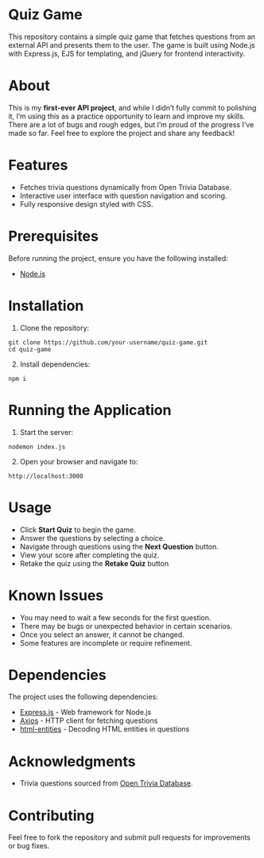 # Quiz Game
This repository contains a simple quiz game that fetches questions from an external API and presents them to the user. The game is built using Node.js with Express.js, EJS for templating, and jQuery for frontend interactivity.

# About
This is my **first-ever API project**, and while I didn’t fully commit to polishing it, I’m using this as a practice opportunity to learn and improve my skills. There are a lot of bugs and rough edges, but I’m proud of the progress I’ve made so far. Feel free to explore the project and share any feedback!

# Features
- Fetches trivia questions dynamically from Open Trivia Database.
- Interactive user interface with question navigation and scoring.
- Fully responsive design styled with CSS.

# Prerequisites
Before running the project, ensure you have the following installed:
- [Node.js](https://nodejs.org/en)

# Installation
1. Clone the repository:
```
git clone https://github.com/your-username/quiz-game.git
cd quiz-game
```
2. Install dependencies:
```
npm i
```
# Running the Application
1. Start the server:
```
nodemon index.js
```
2. Open your browser and navigate to:
```
http://localhost:3000
```

# Usage
- Click **Start Quiz** to begin the game.
- Answer the questions by selecting a choice.
- Navigate through questions using the **Next Question** button.
- View your score after completing the quiz.
- Retake the quiz using the **Retake Quiz** button

# Known Issues
- You may need to wait a few seconds for the first question.
- There may be bugs or unexpected behavior in certain scenarios.
- Once you select an answer, it cannot be changed.
- Some features are incomplete or require refinement.

# Dependencies
The project uses the following dependencies:
- [Express.js](https://expressjs.com) - Web framework for Node.js
- [Axios](https://axios-http.com) - HTTP client for fetching questions
- [html-entities](https://www.npmjs.com/package/html-entities) - Decoding HTML entities in questions

# Acknowledgments
- Trivia questions sourced from [Open Trivia Database](https://opentdb.com).

# Contributing
Feel free to fork the repository and submit pull requests for improvements or bug fixes.
